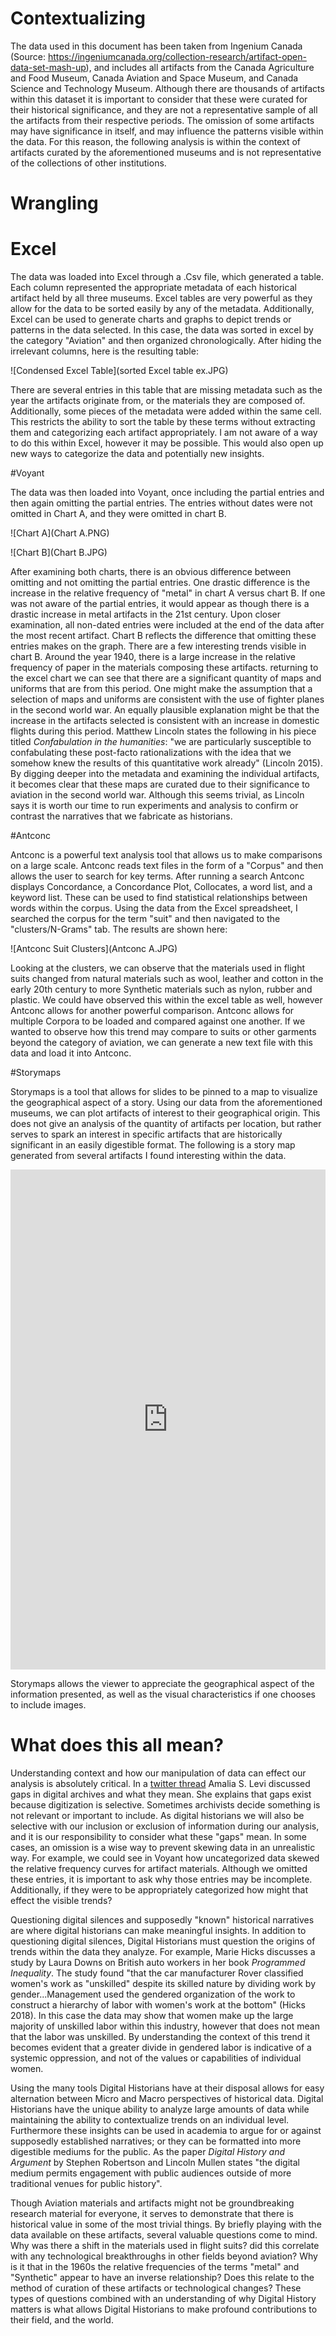 # Contextualizing

The data used in this document has been taken from Ingenium Canada (Source: https://ingeniumcanada.org/collection-research/artifact-open-data-set-mash-up), and includes all artifacts from the Canada Agriculture and Food Museum, Canada Aviation and Space Museum, and Canada Science and Technology Museum. Although there are thousands of artifacts within this dataset it is important to consider that these were curated for their historical significance, and they are not a representative sample of all the artifacts from their respective periods. The omission of some artifacts may have significance in itself, and may influence the patterns visible within the data. For this reason, the following analysis is within the context of artifacts curated by the aforementioned museums and is not representative of the collections of other institutions.   

# Wrangling

# Excel

The data was loaded into Excel through a .Csv file, which generated a table. Each column represented the appropriate metadata of each historical artifact held by all three museums. Excel tables are very powerful as they allow for the data to be sorted easily by any of the metadata. Additionally, Excel can be used to generate charts and graphs to depict trends or patterns in the data selected. In this case, the data was sorted in excel by the category "Aviation" and then organized chronologically. After hiding the irrelevant columns, here is the resulting table:

![Condensed Excel Table](sorted Excel table ex.JPG)

There are several entries in this table that are missing metadata such as the year the artifacts originate from, or the materials they are composed of. Additionally, some pieces of the metadata were added within the same cell. This restricts the ability to sort the table by these terms without extracting them and categorizing each artifact appropriately. I am not aware of a way to do this within Excel, however it may be possible. This would also open up new ways to categorize the data and potentially new insights.

#Voyant

The data was then loaded into Voyant, once including the partial entries and then again omitting the partial entries. The entries without dates were not omitted in Chart A, and they were omitted in chart B.

![Chart A](Chart A.PNG)

![Chart B](Chart B.JPG)

After examining both charts, there is an obvious difference between omitting and not omitting the partial entries. One drastic difference is the increase in the relative frequency of "metal" in chart A versus chart B. If one was not aware of the partial entries, it would appear as though there is a drastic increase in metal artifacts in the 21st century. Upon closer examination, all non-dated entries were included at the end of the data after the most recent artifact. Chart B reflects the difference that omitting these entries makes on the graph. There are a few interesting trends visible in chart B. Around the year 1940, there is a large increase in the relative frequency of paper in the materials composing these artifacts. returning to the excel chart we can see that there are a significant quantity of maps and uniforms that are from this period. One might make the assumption that a selection of maps and uniforms are consistent with the use of fighter planes in the second world war. An equally plausible explanation might be that the increase in the artifacts selected is consistent with an increase in domestic flights during this period. Matthew Lincoln states the following in his piece titled *Confabulation in the humanities*: "we are particularly susceptible to confabulating these post-facto rationalizations with the idea that we somehow knew the results of this quantitative work already" (Lincoln 2015). By digging deeper into the metadata and examining the individual artifacts, it becomes clear that these maps are curated due to their significance to aviation in the second world war. Although this seems trivial, as Lincoln says it is worth our time to run experiments and analysis to confirm or contrast the narratives that we fabricate as historians.

#Antconc

Antconc is a powerful text analysis tool that allows us to make comparisons on a large scale. Antconc reads text files in the form of a "Corpus" and then allows the user to search for key terms. After running a search Antconc displays Concordance, a Concordance Plot, Collocates, a word list, and a keyword list. These can be used to find statistical relationships between words within the corpus. Using the data from the Excel spreadsheet, I searched the corpus for the term "suit" and then navigated to the "clusters/N-Grams" tab. The results are shown here:

![Antconc Suit Clusters](Antconc A.JPG)

Looking at the clusters, we can observe that the materials used in flight suits changed from natural materials such as wool, leather and cotton in the early 20th century to more Synthetic materials such as nylon, rubber and plastic. We could have observed this within the excel table as well, however Antconc allows for another powerful comparison. Antconc allows for multiple Corpora to be loaded and compared against one another. If we wanted to observe how this trend may compare to suits or other garments beyond the category of aviation, we can generate a new text file with this data and load it into Antconc.

#Storymaps

Storymaps is a tool that allows for slides to be pinned to a map to visualize the geographical aspect of a story. Using our data from the aforementioned museums, we can plot artifacts of interest to their geographical origin. This does not give an analysis of the quantity of artifacts per location, but rather serves to spark an interest in specific artifacts that are historically significant in an easily digestible format. The following is a story map generated from several artifacts I found interesting within the data.

<iframe src="https://uploads.knightlab.com/storymapjs/9a41b307b4ac7ce95adc10d60d389033/digital-history-exploration-exercise/index.html" frameborder="0" width="100%" height="800"></iframe>

Storymaps allows the viewer to appreciate the geographical aspect of the information presented, as well as the visual characteristics if one chooses to include images.


# What does this all mean?

Understanding context and how our manipulation of data can effect our analysis is absolutely critical. In a [twitter thread](https://twitter.com/amaliasl/status/1245544256212807680) Amalia S. Levi discussed gaps in digital archives and what they mean. She explains that gaps exist because digitization is selective. Sometimes archivists decide something is not relevant or important to include. As digital historians we will also be selective with our inclusion or exclusion of information during our analysis, and it is our responsibility to consider what these "gaps" mean. In some cases, an omission is a wise way to prevent skewing data in an unrealistic way. For example, we could see in Voyant how uncategorized data skewed the relative frequency curves for artifact materials. Although we omitted these entries, it is important to ask why those entries may be incomplete. Additionally, if they were to be appropriately categorized how might that effect the visible trends?

Questioning digital silences and supposedly "known" historical narratives are where digital historians can make meaningful insights. In addition to questioning digital silences, Digital Historians must question the origins of trends within the data they analyze. For example, Marie Hicks discusses a study by Laura Downs on British auto workers in her book *Programmed Inequality*. The study found "that the car manufacturer Rover classified women's work as "unskilled" despite its skilled nature by dividing work by gender...Management used the gendered organization of the work to construct a hierarchy of labor with women's work at the bottom" (Hicks 2018). In this case the data may show that women make up the large majority of unskilled labor within this industry, however that does not mean that the labor was unskilled. By understanding the context of this trend it becomes evident that a greater divide in gendered labor is indicative of a systemic oppression, and not of the values or capabilities of individual women.

Using the many tools Digital Historians have at their disposal allows for easy alternation between Micro and Macro perspectives of historical data. Digital Historians have the unique ability to analyze large amounts of data while maintaining the ability to contextualize trends on an individual level. Furthermore these insights can be used in academia to argue for or against supposedly established narratives; or they can be formatted into more digestible mediums for the public. As the paper *Digital History and Argument* by Stephen Robertson and Lincoln Mullen states "the digital medium permits engagement with public audiences outside of more traditional venues for public history".

Though Aviation materials and artifacts might not be groundbreaking research material for everyone, it serves to demonstrate that there is historical value in some of the most trivial things. By briefly playing with the data available on these artifacts, several valuable questions come to mind. Why was there a shift in the materials used in flight suits? did this correlate with any technological breakthroughs in other fields beyond aviation? Why is it that in the 1960s the relative frequencies of the terms "metal" and "Synthetic" appear to have an inverse relationship? Does this relate to the method of curation of these artifacts or technological changes? These types of questions combined with an understanding of why Digital History matters is what allows Digital Historians to make profound contributions to their field, and the world.
